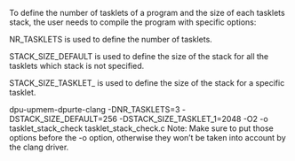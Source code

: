 To define the number of tasklets of a program and the size of each tasklets stack, the user needs to compile the program with specific options:

NR_TASKLETS is used to define the number of tasklets.

STACK_SIZE_DEFAULT is used to define the size of the stack for all the tasklets which stack is not specified.

STACK_SIZE_TASKLET_<X> is used to define the size of the stack for a specific tasklet.

dpu-upmem-dpurte-clang -DNR_TASKLETS=3 -DSTACK_SIZE_DEFAULT=256 -DSTACK_SIZE_TASKLET_1=2048 -O2 -o tasklet_stack_check tasklet_stack_check.c
Note: Make sure to put those options before the -o option, otherwise they won’t be taken into account by the clang driver.